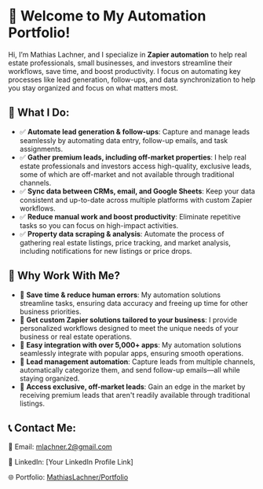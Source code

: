 # 👋 Welcome to My Automation Portfolio!

Hi, I’m Mathias Lachner, and I specialize in **Zapier automation** to help real estate professionals, small businesses, and investors streamline their workflows, save time, and boost productivity. I focus on automating key processes like lead generation, follow-ups, and data synchronization to help you stay organized and focus on what matters most.

## 📌 What I Do:
- ✅ **Automate lead generation & follow-ups**: Capture and manage leads seamlessly by automating data entry, follow-up emails, and task assignments.
- ✅ **Gather premium leads, including off-market properties**: I help real estate professionals and investors access high-quality, exclusive leads, some of which are off-market and not available through traditional channels.
- ✅ **Sync data between CRMs, email, and Google Sheets**: Keep your data consistent and up-to-date across multiple platforms with custom Zapier workflows.
- ✅ **Reduce manual work and boost productivity**: Eliminate repetitive tasks so you can focus on high-impact activities.
- ✅ **Property data scraping & analysis**: Automate the process of gathering real estate listings, price tracking, and market analysis, including notifications for new listings or price drops.

## 💼 Why Work With Me?
- 🔹 **Save time & reduce human errors**: My automation solutions streamline tasks, ensuring data accuracy and freeing up time for other business priorities.
- 🔹 **Get custom Zapier solutions tailored to your business**: I provide personalized workflows designed to meet the unique needs of your business or real estate operations.
- 🔹 **Easy integration with over 5,000+ apps**: My automation solutions seamlessly integrate with popular apps, ensuring smooth operations.
- 🔹 **Lead management automation**: Capture leads from multiple channels, automatically categorize them, and send follow-up emails—all while staying organized.
- 🔹 **Access exclusive, off-market leads**: Gain an edge in the market by receiving premium leads that aren't readily available through traditional listings.

## 📞 Contact Me:
📩 Email: [mlachner.2@gmail.com](mailto:mlachner.2@gmail.com)

🔗 LinkedIn: [Your LinkedIn Profile Link]

🌐 Portfolio: [MathiasLachner/Portfolio](https://github.com/MathiasLachner/Portfolio)
